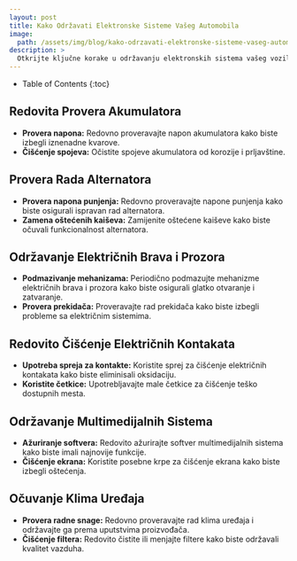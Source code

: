 ```yaml
---
layout: post
title: Kako Održavati Elektronske Sisteme Vašeg Automobila
image: 
  path: /assets/img/blog/kako-odrzavati-elektronske-sisteme-vaseg-automobila_pranje-auta-ba.png
description: >
  Otkrijte ključne korake u održavanju elektronskih sistema vašeg vozila. Saznajte kako produžiti vek trajanja baterije, očuvati funkcionalnost senzora i održavati sigurnost na putu.
---
```



- Table of Contents
{:toc}


## Redovita Provera Akumulatora

- **Provera napona:** Redovno proveravajte napon akumulatora kako biste izbegli iznenadne kvarove.
- **Čišćenje spojeva:** Očistite spojeve akumulatora od korozije i prljavštine.

## Provera Rada Alternatora

- **Provera napona punjenja:** Redovno proveravajte napone punjenja kako biste osigurali ispravan rad alternatora.
- **Zamena oštećenih kaiševa:** Zamijenite oštećene kaiševe kako biste očuvali funkcionalnost alternatora.

## Održavanje Električnih Brava i Prozora

- **Podmazivanje mehanizama:** Periodično podmazujte mehanizme električnih brava i prozora kako biste osigurali glatko otvaranje i zatvaranje.
- **Provera prekidača:** Proveravajte rad prekidača kako biste izbegli probleme sa električnim sistemima.

## Redovito Čišćenje Električnih Kontakata

- **Upotreba spreja za kontakte:** Koristite sprej za čišćenje električnih kontakata kako biste eliminisali oksidaciju.
- **Koristite četkice:** Upotrebljavajte male četkice za čišćenje teško dostupnih mesta.

## Održavanje Multimedijalnih Sistema

- **Ažuriranje softvera:** Redovito ažurirajte softver multimedijalnih sistema kako biste imali najnovije funkcije.
- **Čišćenje ekrana:** Koristite posebne krpe za čišćenje ekrana kako biste izbegli oštećenja.

## Očuvanje Klima Uređaja

- **Provera radne snage:** Redovno proveravajte rad klima uređaja i održavajte ga prema uputstvima proizvođača.
- **Čišćenje filtera:** Redovito čistite ili menjajte filtere kako biste održavali kvalitet vazduha.